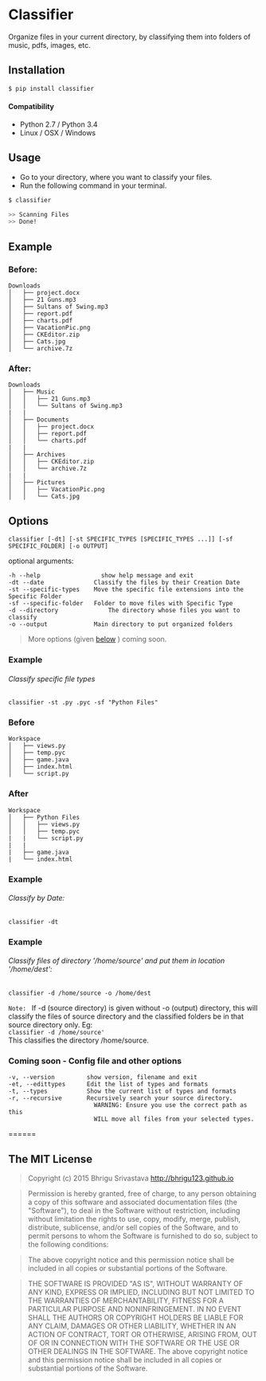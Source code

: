 
# Classifier
Organize files in your current directory, by classifying them into folders of music, pdfs, images, etc.

## Installation
```sh
$ pip install classifier
```
#### Compatibility
* Python 2.7 / Python 3.4
* Linux / OSX / Windows


## Usage
* Go to your directory, where you want to classify your files.
* Run the following command in your terminal.
```sh
$ classifier
```
```sh
>> Scanning Files
>> Done!
```

## Example
### Before:
```
Downloads
│   ├── project.docx
│   ├── 21 Guns.mp3
│   ├── Sultans of Swing.mp3
│   ├── report.pdf
│   ├── charts.pdf
│   ├── VacationPic.png
│   ├── CKEditor.zip
│   ├── Cats.jpg
│   └── archive.7z
```

### After:
```
Downloads
│   ├── Music
│   │   ├── 21 Guns.mp3
│   │   └── Sultans of Swing.mp3
|   |
│   ├── Documents
│   │   ├── project.docx
│   │   ├── report.pdf
│   │   └── charts.pdf
|   |
│   ├── Archives
│   │   ├── CKEditor.zip
│   │   └── archive.7z
|   |
│   ├── Pictures
│   │   ├── VacationPic.png
│   │   └── Cats.jpg
```


## Options
`classifier [-dt] [-st SPECIFIC_TYPES [SPECIFIC_TYPES ...]] [-sf SPECIFIC_FOLDER] [-o OUTPUT]`

optional arguments:

	-h --help				  show help message and exit
	-dt --date				Classify the files by their Creation Date
	-st --specific-types	Move the specific file extensions into the Specific Folder
	-sf --specific-folder	Folder to move files with Specific Type
	-d --directory				The directory whose files you want to classify
	-o --output				Main directory to put organized folders


> More options (given [below](https://github.com/bhrigu123/classifier/blob/master/README.md#coming-soon---config-file-and-other-options) ) coming soon.

### Example
###### Classify specific file types
`classifier -st .py .pyc -sf "Python Files"`

### Before
```
Workspace
│   ├── views.py
│   ├── temp.pyc
│   ├── game.java
│   ├── index.html
│   └── script.py
```


### After
```
Workspace
│   ├── Python Files
│   │   ├── views.py
│   │   ├── temp.pyc
|   |	└── script.py
|   |
|   ├── game.java
|   └── index.html

```

### Example
###### Classify by Date:
`classifier -dt`

### Example
###### Classify files of directory '/home/source' and put them in location '/home/dest':
`classifier -d /home/source -o /home/dest`

`Note: ` If -d (source directory) is given without -o (output) directory, this will classify the files of source directory and  the classified folders be in that source directory only. Eg:<br>
`classifier -d /home/source'`<br>
This classifies the directory /home/source.



### Coming soon - Config file and other options
```
-v, --version         show version, filename and exit
-et, --edittypes      Edit the list of types and formats
-t, --types           Show the current list of types and formats
-r, --recursive       Recursively search your source directory.
                        WARNING: Ensure you use the correct path as this
                        WILL move all files from your selected types.
```

======

## The MIT License
> Copyright (c) 2015 Bhrigu Srivastava http://bhrigu123.github.io

> Permission is hereby granted, free of charge, to any person obtaining a copy
of this software and associated documentation files (the "Software"), to deal
in the Software without restriction, including without limitation the rights
to use, copy, modify, merge, publish, distribute, sublicense, and/or sell
copies of the Software, and to permit persons to whom the Software is
furnished to do so, subject to the following conditions:

> The above copyright notice and this permission notice shall be included in
all copies or substantial portions of the Software.

> THE SOFTWARE IS PROVIDED "AS IS", WITHOUT WARRANTY OF ANY KIND, EXPRESS OR
IMPLIED, INCLUDING BUT NOT LIMITED TO THE WARRANTIES OF MERCHANTABILITY,
FITNESS FOR A PARTICULAR PURPOSE AND NONINFRINGEMENT. IN NO EVENT SHALL THE
AUTHORS OR COPYRIGHT HOLDERS BE LIABLE FOR ANY CLAIM, DAMAGES OR OTHER
LIABILITY, WHETHER IN AN ACTION OF CONTRACT, TORT OR OTHERWISE, ARISING FROM,
OUT OF OR IN CONNECTION WITH THE SOFTWARE OR THE USE OR OTHER DEALINGS IN
THE SOFTWARE.
The above copyright notice and this permission notice shall be included in all copies or substantial portions of the Software.
